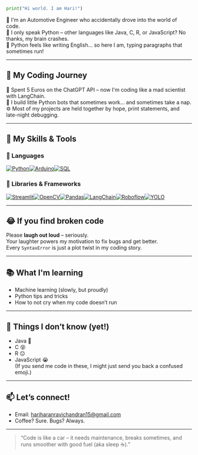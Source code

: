 ```python
print("Hi world. I am Hari!")
```
🚗 I'm an Automotive Engineer who accidentally drove into the world of code.  
🐍 I only speak Python – other languages like Java, C, R, or JavaScript? No thanks, my brain crashes.  
💬 Python feels like writing English... so here I am, typing paragraphs that sometimes run!

---

## 🧠 My Coding Journey

💸 Spent 5 Euros on the ChatGPT API – now I'm coding like a mad scientist with LangChain.  
🤖 I build little Python bots that sometimes work... and sometimes take a nap.  
⚙️ Most of my projects are held together by hope, print statements, and late-night debugging.

---

## 🧰 My Skills & Tools

### 🐍 Languages
[![Python](https://img.shields.io/badge/Python-3776AB?style=for-the-badge&logo=python&logoColor=white)](https://www.python.org/)[![Arduino](https://img.shields.io/badge/Arduino-00979D?style=for-the-badge&logo=arduino&logoColor=white)](https://www.arduino.cc/)[![SQL](https://img.shields.io/badge/SQL-4479A1?style=for-the-badge&logo=mysql&logoColor=white)](https://www.mysql.com/)




### 🧠 Libraries & Frameworks
[![Streamlit](https://img.shields.io/badge/Streamlit-FF4B4B?style=for-the-badge&logo=streamlit&logoColor=white)](https://streamlit.io/)[![OpenCV](https://img.shields.io/badge/OpenCV-5C3EE8?style=for-the-badge&logo=opencv&logoColor=white)](https://opencv.org/)[![Pandas](https://img.shields.io/badge/Pandas-150458?style=for-the-badge&logo=pandas&logoColor=white)](https://pandas.pydata.org/)[![LangChain](https://img.shields.io/badge/LangChain-000000?style=for-the-badge&logo=OpenAI&logoColor=white)](https://www.langchain.com/)[![Roboflow](https://img.shields.io/badge/Roboflow-FF4C28?style=for-the-badge&logo=roboflow&logoColor=white)](https://roboflow.com/)[![YOLO](https://img.shields.io/badge/YOLO-FF3B3F?style=for-the-badge&logo=YOLO&logoColor=white)](https://github.com/ultralytics/yolov5)





---

## 😂 If you find broken code

Please **laugh out loud** – seriously.  
Your laughter powers my motivation to fix bugs and get better.  
Every `SyntaxError` is just a plot twist in my coding story.

---

## 📚 What I'm learning

- Machine learning (slowly, but proudly)
- Python tips and tricks
- How to not cry when my code doesn’t run

---

## 🚫 Things I don’t know (yet!)

- Java 😬  
- C 😵  
- R 😐  
- JavaScript 😭  
(If you send me code in these, I might just send you back a confused emoji.)

---

## 📫 Let’s connect!

- Email: hariharanravichandran15@gmail.com  
- Coffee? Sure. Bugs? Always.

---

> “Code is like a car – it needs maintenance, breaks sometimes, and runs smoother with good fuel (aka sleep ☕).”
